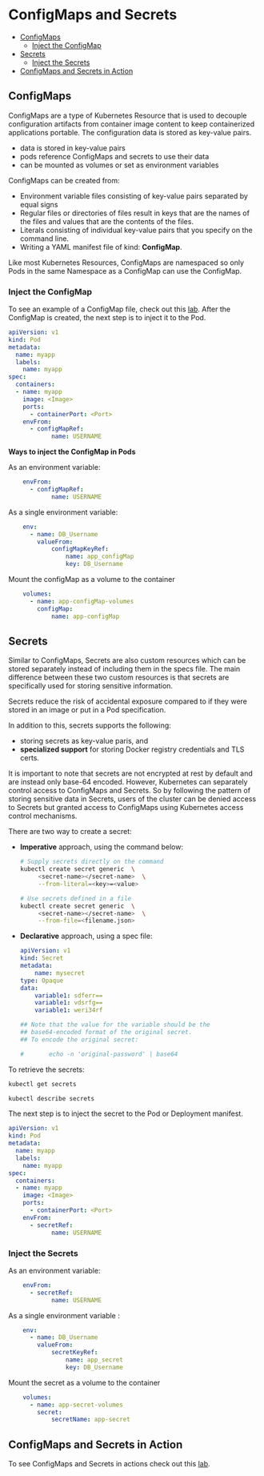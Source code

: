 
# ConfigMaps and Secrets 


- [ConfigMaps](#configmaps)
    - [Inject the ConfigMap](#inject-the-configmap)
- [Secrets](#secrets)
    - [Inject the Secrets](#inject-the-secrets)
- [ConfigMaps and Secrets in Action](#configmaps-and-secrets-in-action)


## ConfigMaps 

ConfigMaps are a type of Kubernetes Resource that is used to decouple configuration artifacts from container image content to keep containerized applications portable. The configuration data is stored as key-value pairs.  

- data is stored in key-value pairs
- pods reference ConfigMaps and secrets to use their data
- can be mounted as volumes or set as environment variables

ConfigMaps can be created from:

- Environment variable files consisting of key-value pairs separated by equal signs
- Regular files or directories of files result in keys that are the names of the files and values that are the contents of the files.
- Literals consisting of individual key-value pairs that you specify on the command line.
- Writing a YAML manifest file of kind: **ConfigMap**.

Like most Kubernetes Resources, ConfigMaps are namespaced so only Pods in the same Namespace as a ConfigMap can use the ConfigMap.

### Inject the ConfigMap 

To see an example of a ConfigMap file, check out this [lab](../../Lab49_ConfigMaps_and_Secrets/README.md). 
After the ConfigMap is created, the next step is to inject it to the Pod.

```yaml
apiVersion: v1
kind: Pod
metadata:
  name: myapp
  labels:
    name: myapp
spec:
  containers:
  - name: myapp
    image: <Image>
    ports:
      - containerPort: <Port>
    envFrom:
      - configMapRef:
            name: USERNAME
```

**Ways to inject the ConfigMap in Pods**

As an environment variable:

```yaml
    envFrom:
      - configMapRef:
            name: USERNAME
```

As a single environment variable:

```yaml
    env:
      - name: DB_Username 
        valueFrom:
            configMapKeyRef:
                name: app_configMap
                key: DB_Username
```

Mount the configMap as a volume to the container 

```yaml
    volumes:
      - name: app-configMap-volumes 
        configMap:
            name: app-configMap
```




## Secrets

Similar to ConfigMaps, Secrets are also custom resources which can be stored separately instead of including them in the specs file. The main difference between these two custom resources is that secrets are specifically used for storing sensitive information. 

Secrets reduce the risk of accidental exposure compared to if they were stored in an image or put in a Pod specification. 

In addition to this, secrets supports the following:

- storing secrets as key-value paris, and
- **specialized support** for storing Docker registry credentials and TLS certs.

It is important to note that secrets are not encrypted at rest by default and are instead only base-64 encoded. However, Kubernetes can separately control access to ConfigMaps and Secrets. So by following the pattern of storing sensitive data in Secrets, users of the cluster can be denied access to Secrets but granted access to ConfigMaps using Kubernetes access control mechanisms. 

There are two way to create a secret:

- **Imperative** approach, using the command below:

    ```bash
    # Supply secrets directly on the command 
    kubectl create secret generic  \
         <secret-name></secret-name>  \
         --from-literal=<key>=<value>

    # Use secrets defined in a file
    kubectl create secret generic  \
         <secret-name></secret-name>  \
         --from-file=<filename.json>
    ```

- **Declarative** approach, using a spec file:

    ```yaml
    apiVersion: v1
    kind: Secret
    metadata:
        name: mysecret  
    type: Opaque
    data:
        variable1: sdferr==
        variable1: vdsrfg==
        variable1: weri34rf

    ## Note that the value for the variable should be the 
    ## base64-encoded format of the original secret. 
    ## To encode the original secret:

    #       echo -n 'original-password' | base64 
    ```

To retrieve the secrets:

```bash
kubectl get secrets 
```
```bash
kubectl describe secrets 
```

The next step is to inject the secret to the Pod or Deployment manifest.

```yaml
apiVersion: v1
kind: Pod
metadata:
  name: myapp
  labels:
    name: myapp
spec:
  containers:
  - name: myapp
    image: <Image>
    ports:
      - containerPort: <Port>
    envFrom:
      - secretRef:
            name: USERNAME
```
 
### Inject the Secrets

As an environment variable:

```yaml
    envFrom:
      - secretRef:
            name: USERNAME
```

As a single environment variable :

```yaml
    env:
      - name: DB_Username 
        valueFrom:
            secretKeyRef:
                name: app_secret
                key: DB_Username
```

Mount the secret as a volume to the container 

```yaml
    volumes:
      - name: app-secret-volumes 
        secret:
            secretName: app-secret
```



## ConfigMaps and Secrets in Action

To see ConfigMaps and Secrets in actions check out this [lab](../../Lab49_ConfigMaps_and_Secrets/README.md).
